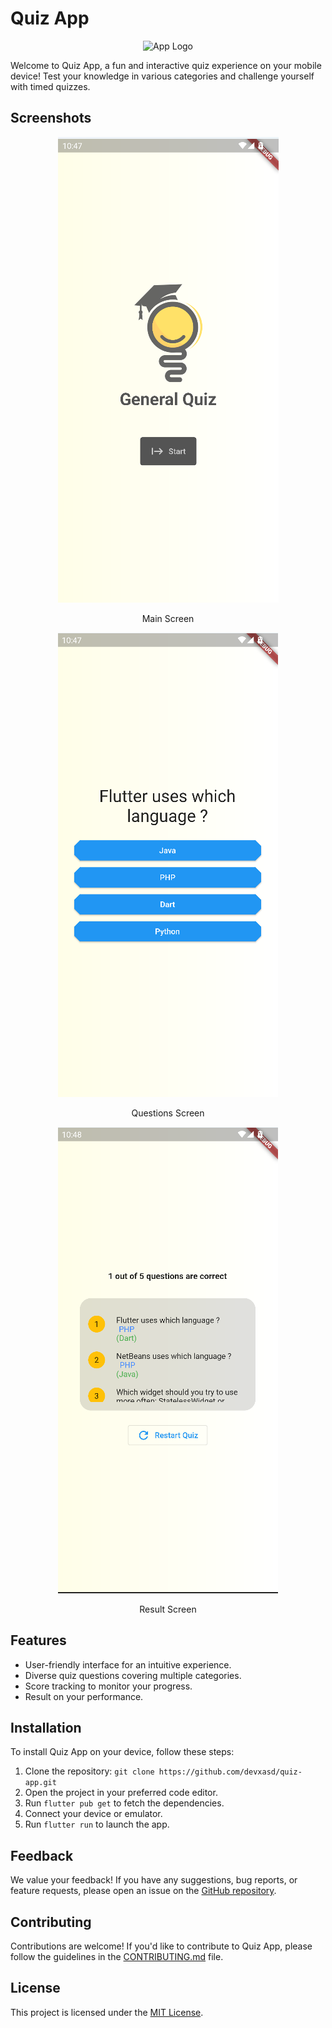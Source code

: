 # Quiz App

<div align="center">
  <img src="screenshots/app_logo.png" alt="App Logo" width="200">
</div>

Welcome to Quiz App, a fun and interactive quiz experience on your mobile device! Test your knowledge in various categories and challenge yourself with timed quizzes.

## Screenshots

<div align="center">
  <img src="screenshots/screenshot1.png" alt="Main Screen">
  <p>Main Screen</p>
</div>

<div align="center">
  <img src="screenshots/screenshot2.png" alt="Questions Screen">
  <p>Questions Screen</p>
</div>


<div align="center">
  <img src="screenshots/screenshot3.png" alt="Result Screen">
  <p>Result Screen</p>
</div>


## Features

- User-friendly interface for an intuitive experience.
- Diverse quiz questions covering multiple categories.
- Score tracking to monitor your progress.
- Result on your performance.


## Installation

To install Quiz App on your device, follow these steps:

1. Clone the repository: `git clone https://github.com/devxasd/quiz-app.git`
2. Open the project in your preferred code editor.
3. Run `flutter pub get` to fetch the dependencies.
4. Connect your device or emulator.
5. Run `flutter run` to launch the app.

## Feedback

We value your feedback! If you have any suggestions, bug reports, or feature requests, please open an issue on the [GitHub repository](https://github.com/devxasd/quiz-app/issues).

## Contributing

Contributions are welcome! If you'd like to contribute to Quiz App, please follow the guidelines in the [CONTRIBUTING.md](CONTRIBUTING.md) file.

## License

This project is licensed under the [MIT License](LICENSE).

